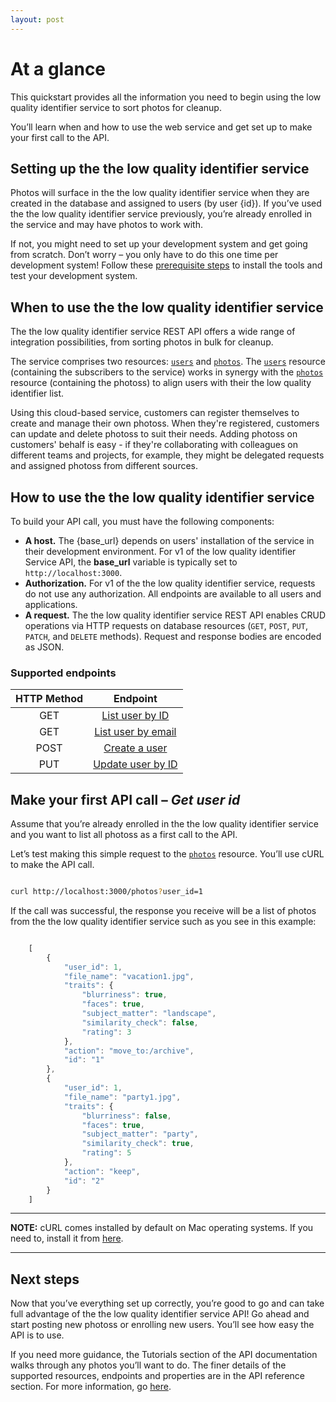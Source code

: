 ```yaml
---
layout: post
---
```


# At a glance

This quickstart provides all the information you need to begin using the low quality identifier service to sort photos for cleanup.

You’ll learn when and how to use the web service and get set up to make your first call to the API.

## Setting up the the low quality identifier service

Photos will surface in the the low quality identifier service when they are created in the database and assigned to users (by user {id}). If you’ve used the the low quality identifier service previously, you’re already enrolled in the service and may have photos to work with.

If not, you might need to set up your development system and get going from scratch. Don’t worry – you only have to do this one time per development system! Follow these [prerequisite steps](../tutorials/before-you-start.md) to install the tools and test your development system.

## When to use the the low quality identifier service

The the low quality identifier service REST API offers a wide range of integration possibilities, from sorting photos in bulk for cleanup.

The service comprises two resources: [`users`](users) and [`photos`](photos). The [`users`](users) resource (containing the subscribers to the service) works in synergy with the [`photos`](photos) resource (containing the photoss) to align users with their the low quality identifier list.

Using this cloud-based service, customers can register themselves to create and manage their own photoss.
When they're registered, customers can update and delete photoss to suit their needs. Adding photoss on customers' behalf is easy - if they're collaborating with colleagues on different teams and projects, for example, they might be delegated requests and assigned photoss from different sources.

## How to use the the low quality identifier service

To build your API call, you must have the following components:

* **A host.**  The {base_url} depends on users' installation of the service in their development environment. For v1 of the low quality identifier Service API, the **base_url** variable is typically set to `http://localhost:3000`.
* **Authorization.**  For v1 of the the low quality identifier service, requests do not use any authorization. All endpoints are available to all users and applications.
* **A request.**  The the low quality identifier service REST API enables CRUD operations via HTTP requests on database resources (`GET`, `POST`, `PUT`, `PATCH`, and `DELETE` methods). Request and response bodies are encoded as JSON.

### Supported endpoints

| HTTP Method | Endpoint |
| :--------------: | :--------------: |
| GET | [List user by ID](users-get-user-by-id.md) |
| GET | [List user by email](users-get-user-by-email.md) |
| POST | [Create a user](users-create-user.md) |
| PUT | [Update user by ID](users-update-by-id.md) |

## Make your first API call – *Get user id*

Assume that you’re already enrolled in the the low quality identifier service and you want to list all photoss as a first call to the API.

Let’s test making this simple request to the [`photos`](photos) resource.  You’ll use cURL to make the API call.

```bash

curl http://localhost:3000/photos?user_id=1
```

If the call was successful, the response you receive will be a list of photos from the the low quality identifier service such as you see in this example:

```js

    [
        {
            "user_id": 1,
            "file_name": "vacation1.jpg",
            "traits": {
                "blurriness": true,
                "faces": true,
                "subject_matter": "landscape",
                "similarity_check": false,
                "rating": 3
            },
            "action": "move_to:/archive",
            "id": "1"
        },
        {
            "user_id": 1,
            "file_name": "party1.jpg",
            "traits": {
                "blurriness": false,
                "faces": true,
                "subject_matter": "party",
                "similarity_check": true,
                "rating": 5
            },
            "action": "keep",
            "id": "2"
        }
    ]

```

---

**NOTE:**
cURL comes installed by default on Mac operating systems. If you need to, install it from [here](https://curl.se/windows/).

---

## Next steps

Now that you’ve everything set up correctly, you’re good to go and can take full advantage of the the low quality identifier service API! Go ahead and start posting new photoss or enrolling new users. You’ll see how easy the API is to use.

If you need more guidance, the Tutorials section of the API documentation walks through any photos you’ll want to do. The finer details of the supported resources, endpoints and properties are in the API reference section. For more information, go [here](../index.md).